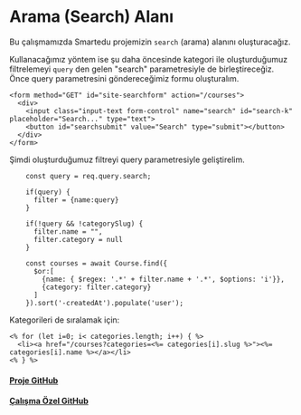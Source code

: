Arama (Search) Alanı
======
Bu çalışmamızda Smartedu projemizin `search` (arama) alanını oluşturacağız.

Kullanacağımız yöntem ise şu daha öncesinde kategori ile oluşturduğumuz filtrelemeyi `query` den gelen "search" parametresiyle de birleştireceğiz. Önce query
parametresini göndereceğimiz formu oluşturalım.
```
<form method="GET" id="site-searchform" action="/courses">
  <div>
    <input class="input-text form-control" name="search" id="search-k" placeholder="Search..." type="text">
    <button id="searchsubmit" value="Search" type="submit"></button>
  </div>
</form>
```
Şimdi oluşturduğumuz filtreyi query parametresiyle geliştirelim.
```
    const query = req.query.search;

    if(query) {
      filter = {name:query}
    }

    if(!query && !categorySlug) {
      filter.name = "",
      filter.category = null
    }

    const courses = await Course.find({
      $or:[
        {name: { $regex: '.*' + filter.name + '.*', $options: 'i'}},
        {category: filter.category}
      ]
    }).sort('-createdAt').populate('user');
```

Kategorileri de sıralamak için:
```
<% for (let i=0; i< categories.length; i++) { %>
  <li><a href="/courses?categories=<%= categories[i].slug %>"><%= categories[i].name %></a></li>
<% } %>	
```
#### [Proje GitHub](https://github.com/ArinSoftware/SmarteduProject)
#### [Çalışma Özel GitHub](https://github.com/ArinSoftware/SmarteduProject/commit/a99d283b194b6780428b8240c49f947f5cabbc34)
